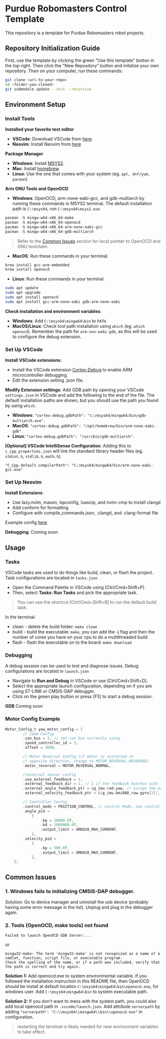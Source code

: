 # Purdue Robomasters Control Template

This repository is a template for Purdue Robomasters robot projects.

## Repository Initialization Guide
First, use the template by clicking the green "Use this template" button in the top right. Then click the "New Repository" button and initalize your own repository. Then on your computer, run these commands:
```bash
git clone <url-to-your-repo>
cd <folder-you-cloned>
git submodule update --init --recursive
```

## Environment Setup

### Install Tools

**Installed your favorite text editor** 
- **VSCode**: Download VSCode from [here](https://code.visualstudio.com/download).
- **Neovim**: Install Neovim from [here](https://github.com/neovim/neovim#install-from-package)

**Package Manager**
- **Windows**: Install [MSYS2](https://www.msys2.org/).
- **Mac**: Install [homebrew](https://docs.brew.sh/Installation). 
- **Linux**: Use the one that comes with your system (eg. `apt, dnf/yum, pacman`) 

**Arm GNU Tools and OpenOCD** 

- **Windows**: OpenOCD, arm-none-eabi-gcc, and gdb-multiarch by running these commands in MSYS2 terminal. The default installation path is `C:\msys64`, run `C:\msys64\msys2.exe`.

```powershell
pacman -S mingw-w64-x86_64-make
pacman -S mingw-w64-x86_64-openocd
pacman -S mingw-w64-x86_64-arm-none-eabi-gcc
pacman -S mingw-w64-x86_64-gdb-multiarch
```

> Refer to the [Common Issues](#common-issues) section for local pointer to OpenOCD and GNU toolchain.

- **MacOS**: Run these commands in your terminal.

```zsh
brew install gcc-arm-embedded
brew install openocd
```

- **Linux**: Run these commands in your terminal.

```bash
sudo apt update
sudo apt upgrade
sudo apt install openocd
sudo apt install gcc-arm-none-eabi gdb-arm-none-eabi
```

**Check installation and environment variables**:

- **Windows**: Add `C:\msys64\mingw64\bin` to `PATH`.
- **MacOS/Linux**: Check tool path installation using `which` (eg. `which openocd`). Remember the path for `arm-non-eabi-gdb`, as this will be used to configure the debug extension.

### Set Up VSCode

**Install VSCode extensions**:

- Install the VSCode extension [Cortex-Debug](https://marketplace.visualstudio.com/items?itemName=marus25.cortex-debug) to enable ARM microcontroller debugging.
- Edit the extension setting .json file.

**Modify Extension settings**: Add GDB path by opening your VSCode `settings.json` in VSCode and add the following to the end of the file. The default installation paths are shown, but you should use the path you found by using `which`.

- **Windows**: `"cortex-debug.gdbPath": "c:/msys64/mingw64/bin/gdb-multiarch.exe"`.
- **MacOS**: `"cortex-debug.gdbPath": "/opt/homebrew/bin/arm-none-eabi-gdb"`.
- **Linux**: `"cortex-debug.gdbPath": "/usr/bin/gdb-multiarch"`.

**[Optional] VSCode IntelliSense Configuration**: Adding this to `c_cpp_properties.json` will link the standard library header files (eg. `stdint.h`, `stdlib.h`, `math.h`).

```
"C_Cpp.default.compilerPath": "C:/msys64/mingw64/bin/arm-none-eabi-gcc.exe"
``` 

### Set Up Neovim

**Install Extensions**:

- Use lazy.nvim, mason, lspconfig, luasnip, and nvim-cmp to install clangd 
- Add conform for formatting
- Configure with compile_commands.json, .clangd, and .clang-format file 

Example config [here](https://github.com/ironic1234/embedded-workflow)

**Debugging**:
Coming soon

## Usage

### Tasks

VSCode tasks are used to do things like build, clean, or flash the project. Task configurations are located in `tasks.json`

- Open the Command Palette in VSCode using [Ctrl/Cmd+Shift+P].
- Then, select **Tasks: Run Tasks** and pick the appropriate task.

> You can use the shortcut [Ctrl/Cmd+Shift+B] to run the default build task.

In the terminal:

- clean - delete the build folder: `make clean`
- build - build the executable: `make`, you can add the -j flag and then the number of cores you have on your cpu to do a multithreaded build
- flash - flash the executable on to the board: `make download`

### Debugging

A debug session can be used to test and diagnose issues. Debug configurations are located in `launch.json`

- Navigate to **Run and Debug** in VSCode or use [Ctrl/Cmd+Shift+D].
- Select the appropriate launch configuration, depending on if you are using ST-LINK or CMSIS-DAP debugger.
- Click on the green play button or press [F5] to start a debug session.

**GDB** 
Coming soon

### Motor Config Example

```C
Motor_Config_t yaw_motor_config = {
        // Comm Config
        .can_bus = 1, // set can bus currently using
        .speed_controller_id = 3,
        .offset = 3690,

        // Motor Reversal Config (if motor is installed in
        // opposite direction, change to MOTOR_REVERSAL_REVERSED)
        .motor_reversal = MOTOR_REVERSAL_NORMAL,

        //external sensor config
        .use_external_feedback = 1,
        .external_feedback_dir = 1, // 1 if the feedback matches with task space direction, 0 otherwise
        .external_angle_feedback_ptr = &g_imu.rad.yaw, // assign the pointer to the external angle feedback
        .external_velocity_feedback_ptr = &(g_imu.bmi088_raw.gyro[2]), // assign the poitner to the external velocity feedback

        // Controller Config
        .control_mode = POSITION_CONTROL, // Control Mode, see control mode for detail
        .angle_pid =
            {
                .kp = 20000.0f,
                .kd = 1000000.0f,
                .output_limit = GM6020_MAX_CURRENT,
            },
        .velocity_pid =
            {
                .kp = 500.0f,
                .output_limit = GM6020_MAX_CURRENT,
            },
    };
```

## Common Issues

### 1. Windows fails to initializing CMSIS-DAP debugger.

Solution: Go to device manager and uninstall the usb device (probably having some error message in the list). Unplug and plug in the debugger again.

### 2. Tools (OpenOCD, make tools) not found

```
Failed to launch OpenOCD GDB Server:...
```

or

```
mingw32-make: The term 'mingw32-make' is not recognized as a name of a cmdlet, function, script file, or executable program.
Check the spelling of the name, or if a path was included, verify that the path is correct and try again.
```

**Solution 1:**
Add openocd.exe to system environmental variable. If you followed the installation instruction in this README file, then OpenOCD should be install at default location `C:\msys64\mingw64\bin\openocd.exe`, for windows user. Add `C:\msys64\mingw64\bin` to system executable path.

**Solution 2:**
If you don't want to mess with the system path, you could also add local openocd path in `.vscode/launch.json`. Add attribute `serverpath` by adding `"serverpath": "C:\\msys64\\mingw64\\bin\\openocd.exe"` in configuration.

> restarting the terminal is likely needed for new environment variables to take effect.
